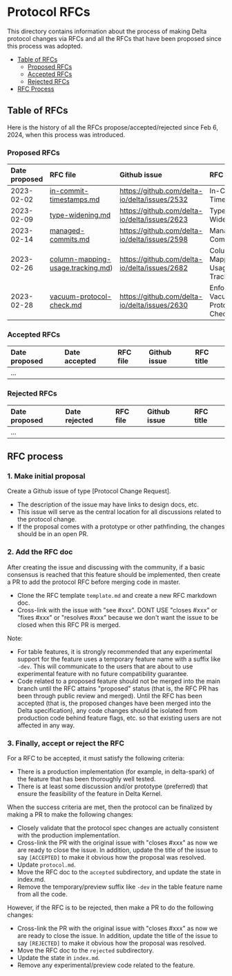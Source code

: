 # Protocol RFCs

This directory contains information about the process of making Delta protocol changes via RFCs and all the RFCs that have been proposed since
 this process was adopted.
 
 - [Table of RFCs](#table-of-rfcs)
    - [Proposed RFCs](#proposed-rfcs)
    - [Accepted RFCs](#accepted-rfcs)
    - [Rejected RFCs](#rejected-rfcs)
 - [RFC Process](#rfc-process)


## Table of RFCs

Here is the history of all the RFCs propose/accepted/rejected since Feb 6, 2024, when this process was introduced.

### Proposed RFCs

| Date proposed | RFC file                                                                                                                          | Github issue                                  | RFC title                     |
|:--------------|:----------------------------------------------------------------------------------------------------------------------------------|:----------------------------------------------|:------------------------------|
| 2023-02-02    | [in-commit-timestamps.md](https://github.com/delta-io/delta/blob/master/protocol_rfcs/in-commit-timestamps.md)                    | https://github.com/delta-io/delta/issues/2532 | In-Commit Timestamps          |
| 2023-02-09    | [type-widening.md](https://github.com/delta-io/delta/blob/master/protocol_rfcs/type-widening.md)                                  | https://github.com/delta-io/delta/issues/2623 | Type Widening                 |
| 2023-02-14    | [managed-commits.md](https://github.com/delta-io/delta/blob/master/protocol_rfcs/managed-commits.md)                              | https://github.com/delta-io/delta/issues/2598 | Managed Commits               |
| 2023-02-26    | [column-mapping-usage.tracking.md](https://github.com/delta-io/delta/blob/master/protocol_rfcs/column-mapping-usage-tracking.md)) | https://github.com/delta-io/delta/issues/2682 | Column Mapping Usage Tracking |
| 2023-02-28    | [vacuum-protocol-check.md](https://github.com/delta-io/delta/blob/master/protocol_rfcs/vacuum-protocol-check.md)                  | https://github.com/delta-io/delta/issues/2630 | Enforce Vacuum Protocol Check |

### Accepted RFCs

| Date proposed | Date accepted | RFC file | Github issue | RFC title |
|:-|:-|:-|:-|:-|
|...|||||

### Rejected RFCs

| Date proposed | Date rejected | RFC file | Github issue | RFC title |
|:-|:-|:-|:-|:-|
|...|||||


## RFC process

###  **1. Make initial proposal** 
Create a Github issue of type [Protocol Change Request].
- The description of the issue may have links to design docs, etc.
- This issue will serve as the central location for all discussions related to the protocol change.
- If the proposal comes with a prototype or other pathfinding, the changes should be in an open PR. 

### **2. Add the RFC doc** 
After creating the issue and discussing with the community, if a basic consensus is reached that this feature should be implemented, then create a PR to add the protocol RFC before merging code in master.
- Clone the RFC template `template.md` and create a new RFC markdown doc.
- Cross-link with the issue with "see #xxx". DONT USE "closes #xxx" or "fixes #xxx" or "resolves #xxx" because we don't want the issue to be closed when this RFC PR is merged.

Note:
- For table features, it is strongly recommended that any experimental support for the feature uses a temporary feature name with a suffix like `-dev`. This will communicate to the users that are about to use experimental feature with no future compatibility guarantee.
- Code related to a proposed feature should not be merged into the main branch until the RFC attains "proposed" status (that is, the RFC PR has been through public review and merged). Until the RFC has been accepted (that is, the proposed changes have been merged into the Delta specification), any code changes should be isolated from production code behind feature flags, etc. so that existing users are not affected in any way.

###  **3. Finally, accept or reject the RFC** 
For a RFC to be accepted, it must satisfy the following criteria:
- There is a production implementation (for example, in delta-spark) of the feature that has been thoroughly well tested.
- There is at least some discussion and/or prototype (preferred) that ensure the feasibility of the feature in Delta Kernel. 

When the success criteria are met, then the protocol can be finalized by making a PR to make the following changes:
-  Closely validate that the protocol spec changes are actually consistent with the production implementation.
-  Cross-link the PR with the original issue with "closes #xxx" as now we are ready to close the issue. In addition, update the title of the issue to say `[ACCEPTED]` to make it obvious how the proposal was resolved.
-  Update `protocol.md`.
-  Move the RFC doc to the `accepted` subdirectory, and update the state in index.md.
-  Remove the temporary/preview suffix like `-dev` in the table feature name from all the code. 

However, if the RFC is to be rejected, then make a PR to do the following changes:
- Cross-link the PR with the original issue with "closes #xxx" as now we are ready to close the issue. In addition, update the title of the issue to say `[REJECTED]` to make it obvious how the proposal was resolved.
 - Move the RFC doc to the `rejected` subdirectory.
 - Update the state in `index.md`.
 - Remove any experimental/preview code related to the feature.
